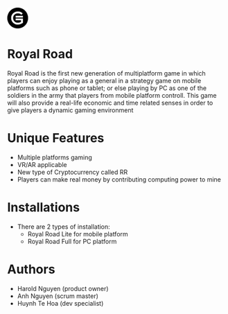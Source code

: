 <img src="https://github.com/albertanguyen/RoyalRoad.github.io/blob/master/img/logo-removebg.png"  style="align: left" width="48"/><h1>Royal Road</h1>

Royal Road is the first new generation of multiplatform game in which players can enjoy playing as a general in a strategy game on mobile platforms such as phone or tablet; or else playing by PC as one of the soldiers in the army that players from mobile platform controll. This game will also provide a real-life economic and time related senses in order to give players a dynamic gaming environment

# Unique Features
- Multiple platforms gaming
- VR/AR applicable
- New type of Cryptocurrency called RR
- Players can make real money by contributing computing power to mine

# Installations
- There are 2 types of installation:
    + Royal Road Lite for mobile platform
    + Royal Road Full for PC platform
    
# Authors
- Harold Nguyen (product owner)
- Anh Nguyen (scrum master)
- Huynh Te Hoa (dev specialist)
